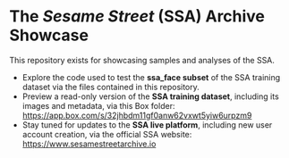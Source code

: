 # The _Sesame Street_ (SSA) Archive Showcase

This repository exists for showcasing samples and analyses of the SSA.
- Explore the code used to test the **ssa_face subset** of the SSA training dataset via the files contained in this repository.
- Preview a read-only version of the **SSA training dataset**, including its images and metadata, via this Box folder: https://app.box.com/s/32jhbdm11gf0anw62vxwt5yiw6urpzm9
- Stay tuned for updates to the **SSA live platform**, including new user account creation, via the official SSA website: https://www.sesamestreetarchive.io
